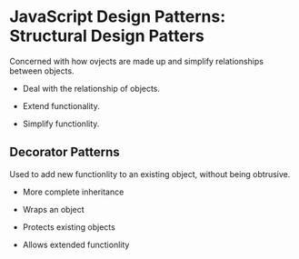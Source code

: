 # **JavaScript Design Patterns: Structural Design Patters**

Concerned with how ovjects are made up and simplify relationships between objects.

- Deal with the relationship of objects.

- Extend functionality.

- Simplify functionlity.

## **Decorator Patterns**

Used to add new functionlity to an existing object, without being obtrusive.

- More complete inheritance

- Wraps an object

- Protects existing objects

- Allows extended functionlity